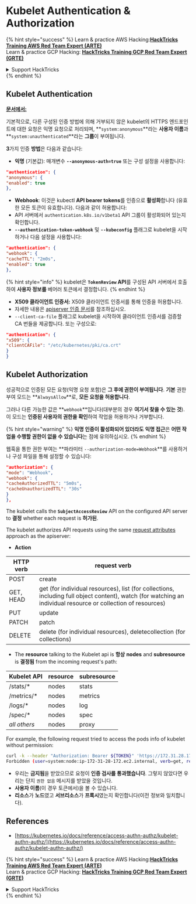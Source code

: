 # Kubelet Authentication & Authorization

{% hint style="success" %}
Learn & practice AWS Hacking:<img src="../../../.gitbook/assets/image (1) (1) (1) (1).png" alt="" data-size="line">[**HackTricks Training AWS Red Team Expert (ARTE)**](https://training.hacktricks.xyz/courses/arte)<img src="../../../.gitbook/assets/image (1) (1) (1) (1).png" alt="" data-size="line">\
Learn & practice GCP Hacking: <img src="../../../.gitbook/assets/image (2) (1).png" alt="" data-size="line">[**HackTricks Training GCP Red Team Expert (GRTE)**<img src="../../../.gitbook/assets/image (2) (1).png" alt="" data-size="line">](https://training.hacktricks.xyz/courses/grte)

<details>

<summary>Support HackTricks</summary>

* Check the [**subscription plans**](https://github.com/sponsors/carlospolop)!
* **Join the** 💬 [**Discord group**](https://discord.gg/hRep4RUj7f) or the [**telegram group**](https://t.me/peass) or **follow** us on **Twitter** 🐦 [**@hacktricks\_live**](https://twitter.com/hacktricks_live)**.**
* **Share hacking tricks by submitting PRs to the** [**HackTricks**](https://github.com/carlospolop/hacktricks) and [**HackTricks Cloud**](https://github.com/carlospolop/hacktricks-cloud) github repos.

</details>
{% endhint %}

## Kubelet Authentication <a href="#kubelet-authentication" id="kubelet-authentication"></a>

[**문서에서:**](https://kubernetes.io/docs/reference/access-authn-authz/kubelet-authn-authz/)

기본적으로, 다른 구성된 인증 방법에 의해 거부되지 않은 kubelet의 HTTPS 엔드포인트에 대한 요청은 익명 요청으로 처리되며, **`system:anonymous`**라는 **사용자 이름**과 **`system:unauthenticated`**라는 **그룹**이 부여됩니다.

**3**가지 인증 **방법**은 다음과 같습니다:

* **익명** (기본값): 매개변수 **`--anonymous-auth=true`** 또는 구성 설정을 사용합니다:
```json
"authentication": {
"anonymous": {
"enabled": true
},
```
* **Webhook**: 이것은 kubectl **API bearer tokens**를 인증으로 **활성화**합니다 (유효한 모든 토큰이 유효합니다). 다음과 같이 허용합니다:
* API 서버에서 `authentication.k8s.io/v1beta1` API 그룹이 활성화되어 있는지 확인합니다.
* **`--authentication-token-webhook`** 및 **`--kubeconfig`** 플래그로 kubelet을 시작하거나 다음 설정을 사용합니다:
```json
"authentication": {
"webhook": {
"cacheTTL": "2m0s",
"enabled": true
},
```
{% hint style="info" %}
kubelet은 **`TokenReview` API**를 구성된 API 서버에서 호출하여 **사용자 정보를** 베어러 토큰에서 결정합니다.
{% endhint %}

* **X509 클라이언트 인증서:** X509 클라이언트 인증서를 통해 인증을 허용합니다.
* 자세한 내용은 [apiserver 인증 문서](https://kubernetes.io/docs/reference/access-authn-authz/authentication/#x509-client-certs)를 참조하십시오.
* `--client-ca-file` 플래그로 kubelet을 시작하여 클라이언트 인증서를 검증할 CA 번들을 제공합니다. 또는 구성으로:
```json
"authentication": {
"x509": {
"clientCAFile": "/etc/kubernetes/pki/ca.crt"
}
}
```
## Kubelet Authorization <a href="#kubelet-authentication" id="kubelet-authentication"></a>

성공적으로 인증된 모든 요청(익명 요청 포함)은 **그 후에 권한이 부여됩니다**. **기본** 권한 부여 모드는 **`AlwaysAllow`**로, **모든 요청을 허용합니다**.

그러나 다른 가능한 값은 **`webhook`**입니다(대부분의 경우 **여기서 찾을 수 있는 것**). 이 모드는 **인증된 사용자의 권한을 확인**하여 작업을 허용하거나 거부합니다.

{% hint style="warning" %}
**익명 인증이 활성화되어 있더라도** **익명 접근**은 **어떤 작업을 수행할 권한이 없을 수 있습니다**는 점에 유의하십시오.
{% endhint %}

웹훅을 통한 권한 부여는 **파라미터 `--authorization-mode=Webhook`**를 사용하거나 구성 파일을 통해 설정할 수 있습니다:
```json
"authorization": {
"mode": "Webhook",
"webhook": {
"cacheAuthorizedTTL": "5m0s",
"cacheUnauthorizedTTL": "30s"
}
},
```
The kubelet calls the **`SubjectAccessReview`** API on the configured API server to **결정** whether each request is **허가된**.

The kubelet authorizes API requests using the same [request attributes](https://kubernetes.io/docs/reference/access-authn-authz/authorization/#review-your-request-attributes) approach as the apiserver:

* **Action**

| HTTP verb | request verb                                                                                                                                                  |
| --------- | ------------------------------------------------------------------------------------------------------------------------------------------------------------- |
| POST      | create                                                                                                                                                        |
| GET, HEAD | get (for individual resources), list (for collections, including full object content), watch (for watching an individual resource or collection of resources) |
| PUT       | update                                                                                                                                                        |
| PATCH     | patch                                                                                                                                                         |
| DELETE    | delete (for individual resources), deletecollection (for collections)                                                                                         |

* The **resource** talking to the Kubelet api is **항상** **nodes** and **subresource** is **결정됨** from the incoming request's path:

| Kubelet API  | resource | subresource |
| ------------ | -------- | ----------- |
| /stats/\*    | nodes    | stats       |
| /metrics/\*  | nodes    | metrics     |
| /logs/\*     | nodes    | log         |
| /spec/\*     | nodes    | spec        |
| _all others_ | nodes    | proxy       |

For example, the following request tried to access the pods info of kubelet without permission:
```bash
curl -k --header "Authorization: Bearer ${TOKEN}" 'https://172.31.28.172:10250/pods'
Forbidden (user=system:node:ip-172-31-28-172.ec2.internal, verb=get, resource=nodes, subresource=proxy)
```
* 우리는 **금지됨**을 받았으므로 요청이 **인증 검사를 통과했습니다**. 그렇지 않았다면 우리는 단지 `권한 없음` 메시지를 받았을 것입니다.
* **사용자 이름**(이 경우 토큰에서)을 볼 수 있습니다.
* **리소스**가 **노드**였고 **서브리소스**가 **프록시**였는지 확인합니다(이전 정보와 일치합니다).

## References

* [https://kubernetes.io/docs/reference/access-authn-authz/kubelet-authn-authz/](https://kubernetes.io/docs/reference/access-authn-authz/kubelet-authn-authz/)

{% hint style="success" %}
Learn & practice AWS Hacking:<img src="../../../.gitbook/assets/image (1) (1) (1) (1).png" alt="" data-size="line">[**HackTricks Training AWS Red Team Expert (ARTE)**](https://training.hacktricks.xyz/courses/arte)<img src="../../../.gitbook/assets/image (1) (1) (1) (1).png" alt="" data-size="line">\
Learn & practice GCP Hacking: <img src="../../../.gitbook/assets/image (2) (1).png" alt="" data-size="line">[**HackTricks Training GCP Red Team Expert (GRTE)**<img src="../../../.gitbook/assets/image (2) (1).png" alt="" data-size="line">](https://training.hacktricks.xyz/courses/grte)

<details>

<summary>Support HackTricks</summary>

* Check the [**subscription plans**](https://github.com/sponsors/carlospolop)!
* **Join the** 💬 [**Discord group**](https://discord.gg/hRep4RUj7f) or the [**telegram group**](https://t.me/peass) or **follow** us on **Twitter** 🐦 [**@hacktricks\_live**](https://twitter.com/hacktricks_live)**.**
* **Share hacking tricks by submitting PRs to the** [**HackTricks**](https://github.com/carlospolop/hacktricks) and [**HackTricks Cloud**](https://github.com/carlospolop/hacktricks-cloud) github repos.

</details>
{% endhint %}
